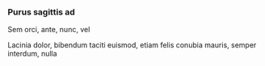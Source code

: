 ### Purus sagittis ad

Sem orci, ante, nunc, vel

Lacinia dolor, bibendum taciti euismod, etiam felis conubia mauris, semper interdum, nulla


